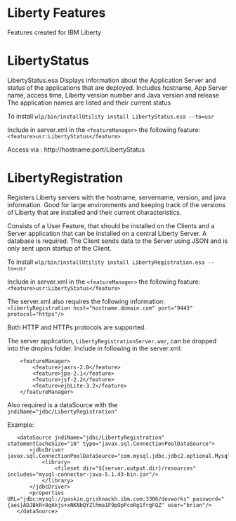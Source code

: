 # Liberty Features
Features created for IBM Liberty

# LibertyStatus
LibertyStatus.esa
Displays information about the Application Server and status of the applications that are deployed.
Includes hostname, App Server name, access time, Liberty version number and Java version and release 
The application names are listed and their current status

To install ```wlp/bin/installUtility install LibertyStatus.esa --to=usr```

Include in server.xml in the ```<featureManager>``` the following feature: ```<feature>usr:LibertyStatus</feature>```
 
Access via : http://hostname:port/LibertyStatus

# LibertyRegistration
Registers Liberty servers with the hostname, servername, version, and java information.  Good for large environments and keeping track of the versions of Liberty that are installed and their current characteristics.

Consists of a User Feature, that should be installed on the Clients and a Server application that can be installed on a central Liberty Server. A database is required.  The Client sends data to the Server using JSON and is only sent upon startup of the Client.

To install ```wlp/bin/installUtility install LibertyRegistration.esa --to=usr```

Include in server.xml in the ```<featureManager>``` the following feature: ```<feature>usr:LibertyStatus</feature>```

The server.xml also requires the following information:
```<libertyRegistration host="hostname.domain.com" port="9443" protocol="https"/>```

Both HTTP and HTTPs protocols are supported.

The server application, ```LibertyRegistrationServer.war```, can be dropped into the dropins folder.
Include in following in the server.xml:

```    
    <featureManager>
        <feature>jaxrs-2.0</feature>
        <feature>jpa-2.1</feature>
        <feature>jsf-2.2</feature>
        <feature>ejbLite-3.2</feature>
    </featureManager>
 ```
 
 Also required is a dataSource with the ```jndiName="jdbc/LibertyRegistration" ```
 
 Example:
 ```
    <dataSource jndiName="jdbc/LibertyRegistration" statementCacheSize="10" type="javax.sql.ConnectionPoolDataSource">
        <jdbcDriver javax.sql.ConnectionPoolDataSource="com.mysql.jdbc.jdbc2.optional.MysqlConnectionPoolDataSource">
            <library>
                <fileset dir="${server.output.dir}/resources" includes="mysql-connector-java-5.1.43-bin.jar"/>
            </library>
        </jdbcDriver>
        <properties URL="jdbc:mysql://paskin.grishnackh.ibm.com:3306/devworks" password="{aes}ADJBkR+8qAkjs+xNKNbQYZlhma1F9pOpPcoRg1frgFQZ" user="brian"/>
    </dataSource>
```

